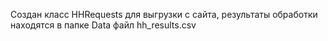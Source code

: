 Создан класс HHRequests для выгрузки с сайта, результаты обработки находятся в папке Data файл hh_results.csv